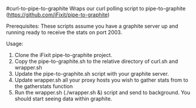 #curl-to-pipe-to-graphite
Wraps our curl polling script to pipe-to-graphite (https://github.com/iFixit/pipe-to-graphite)

Prerequisites:  These scripts assume you have a graphite server up and running ready to receive the stats on port 2003.

Usage:

1. Clone the iFixit pipe-to-graphite project. 
2. Copy the pipe-to-graphite.sh to the relative directory of curl.sh and wrapper.sh
3. Update the pipe-to-graphite.sh script with your graphite server.
4. Update wrapper.sh all your proxy hosts you wish to gather stats from to the gatherstats function
5. Run the wrapper.sh (./wrapper.sh &) script and send to background.  You should start seeing data within graphite. 

